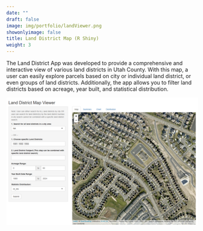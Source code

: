 ```yaml
---
date: ""
draft: false
image: img/portfolio/landViewer.png
showonlyimage: false
title: Land District Map (R Shiny)
weight: 3
---
```


The Land District App was developed to provide a comprehensive and interactive view of various land districts in Utah County. With this map, a user can easily explore parcels based on city or individual land district, or even groups of land districts. Additionally, the app allows you to filter land districts based on acreage, year built, and statistical distribution.

![Land District Application](images/landapp-01.png)
